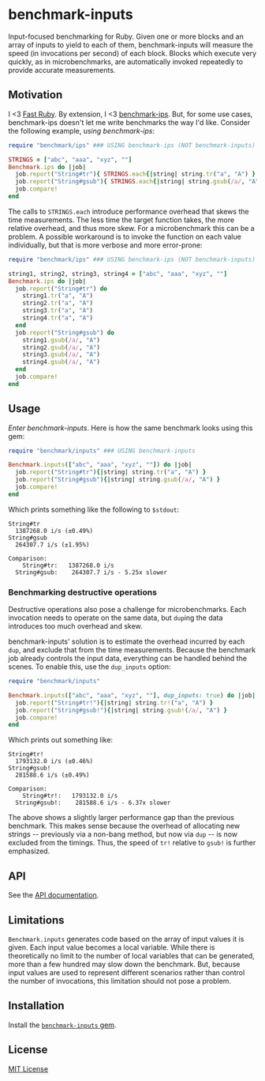 # benchmark-inputs

Input-focused benchmarking for Ruby.  Given one or more blocks and an
array of inputs to yield to each of them, benchmark-inputs will measure
the speed (in invocations per second) of each block.  Blocks which
execute very quickly, as in microbenchmarks, are automatically invoked
repeatedly to provide accurate measurements.


## Motivation

I <3 [Fast Ruby][fast-ruby].  By extension, I <3 [benchmark-ips].  But,
for some use cases, benchmark-ips doesn't let me write benchmarks the
way I'd like.  Consider the following example, *using benchmark-ips*:

```ruby
require "benchmark/ips" ### USING benchmark-ips (NOT benchmark-inputs)

STRINGS = ["abc", "aaa", "xyz", ""]
Benchmark.ips do |job|
  job.report("String#tr"){ STRINGS.each{|string| string.tr("a", "A") } }
  job.report("String#gsub"){ STRINGS.each{|string| string.gsub(/a/, "A") } }
  job.compare!
end
```

The calls to `STRINGS.each` introduce performance overhead that skews
the time measurements.  The less time the target function takes, the
more relative overhead, and thus more skew.  For a microbenchmark this
can be a problem.  A possible workaround is to invoke the function on
each value individually, but that is more verbose and more error-prone:

```ruby
require "benchmark/ips" ### USING benchmark-ips (NOT benchmark-inputs)

string1, string2, string3, string4 = ["abc", "aaa", "xyz", ""]
Benchmark.ips do |job|
  job.report("String#tr") do
    string1.tr("a", "A")
    string2.tr("a", "A")
    string3.tr("a", "A")
    string4.tr("a", "A")
  end
  job.report("String#gsub") do
    string1.gsub(/a/, "A")
    string2.gsub(/a/, "A")
    string3.gsub(/a/, "A")
    string4.gsub(/a/, "A")
  end
  job.compare!
end
```


## Usage

*Enter benchmark-inputs*.  Here is how the same benchmark looks using
this gem:

```ruby
require "benchmark/inputs" ### USING benchmark-inputs

Benchmark.inputs(["abc", "aaa", "xyz", ""]) do |job|
  job.report("String#tr"){|string| string.tr("a", "A") }
  job.report("String#gsub"){|string| string.gsub(/a/, "A") }
  job.compare!
end
```

Which prints something like the following to `$stdout`:

```
String#tr
  1387268.0 i/s (±0.49%)
String#gsub
  264307.7 i/s (±1.95%)

Comparison:
    String#tr:   1387268.0 i/s
  String#gsub:    264307.7 i/s - 5.25x slower
```


### Benchmarking destructive operations

Destructive operations also pose a challenge for microbenchmarks.  Each
invocation needs to operate on the same data, but `dup`ing the data
introduces too much overhead and skew.

benchmark-inputs' solution is to estimate the overhead incurred by each
`dup`, and exclude that from the time measurements.  Because the
benchmark job already controls the input data, everything can be handled
behind the scenes.  To enable this, use the `dup_inputs` option:

```ruby
require "benchmark/inputs"

Benchmark.inputs(["abc", "aaa", "xyz", ""], dup_inputs: true) do |job|
  job.report("String#tr!"){|string| string.tr!("a", "A") }
  job.report("String#gsub!"){|string| string.gsub!(/a/, "A") }
  job.compare!
end
```

Which prints out something like:

```
String#tr!
  1793132.0 i/s (±0.46%)
String#gsub!
  281588.6 i/s (±0.49%)

Comparison:
    String#tr!:   1793132.0 i/s
  String#gsub!:    281588.6 i/s - 6.37x slower
```

The above shows a slightly larger performance gap than the previous
benchmark.  This makes sense because the overhead of allocating new
strings -- previously via a non-bang method, but now via `dup` -- is now
excluded from the timings.  Thus, the speed of `tr!` relative to `gsub!`
is further emphasized.


## API

See the [API documentation](https://www.rubydoc.info/gems/benchmark-inputs).


## Limitations

`Benchmark.inputs` generates code based on the array of input values it
is given.  Each input value becomes a local variable.  While there is
theoretically no limit to the number of local variables that can be
generated, more than a few hundred may slow down the benchmark.  But,
because input values are used to represent different scenarios rather
than control the number of invocations, this limitation should not pose
a problem.


## Installation

Install the [`benchmark-inputs` gem](https://rubygems.org/gems/benchmark-inputs).


## License

[MIT License](LICENSE.txt)




[fast-ruby]: https://github.com/JuanitoFatas/fast-ruby
[benchmark-ips]: https://rubygems.org/gems/benchmark-ips
